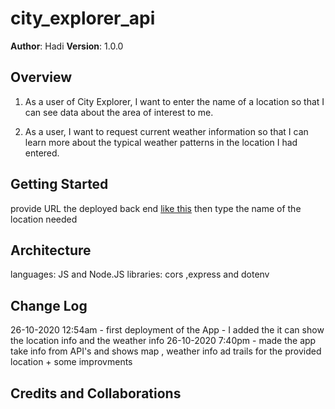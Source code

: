 # city_explorer_api

**Author**: Hadi
**Version**: 1.0.0

## Overview

1. As a user of City Explorer, I want to enter the name of a location so that I can see data about the area of interest to me.

2. As a user, I want to request current weather information so that I can learn more about the typical weather patterns in the location I had entered.

## Getting Started
<!-- What are the steps that a user must take in order to build this app on their own machine and get it running? -->
provide URL the deployed back end [like this](https://hadi-city-explorer.herokuapp.com) then type the name of the location needed

## Architecture
<!-- Provide a detailed description of the application design. What technologies (languages, libraries, etc) you're using, and any other relevant design information. -->

languages: JS and Node.JS
libraries: cors ,express and dotenv

## Change Log

<!-- Use this area to document the iterative changes made to your application as each feature is successfully implemented. Use time stamps. Here's an examples:

<!-- 01-01-2001 4:59pm - Application now has a fully-functional express server, with a GET route for the location resource. -->

26-10-2020 12:54am - first deployment of the App - I added the it can show the location info and the weather info
26-10-2020 7:40pm - made the app take info from API's and shows map , weather info ad trails for the provided location + some improvments

## Credits and Collaborations
<!-- Give credit (and a link) to other people or resources that helped you build this application. -->
